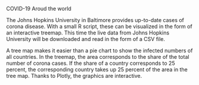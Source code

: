 COVID-19 Aroud the world

The Johns Hopkins University in Baltimore provides up-to-date cases of corona disease. With a small R script, these can be visualized in the form of an interactive treemap.
This time the live data from Johns Hopkins University will be downloaded and read in the form of a CSV file.

A tree map makes it easier than a pie chart to show the infected numbers of all countries. In the treemap, the area corresponds to the share of the total number of corona cases. If the share of a country corresponds to 25 percent, the corresponding country takes up 25 percent of the area in the tree map. Thanks to Plotly, the graphics are interactive.
